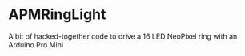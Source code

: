 APMRingLight
============

A bit of hacked-together code to drive a 16 LED NeoPixel ring with an Arduino Pro Mini
